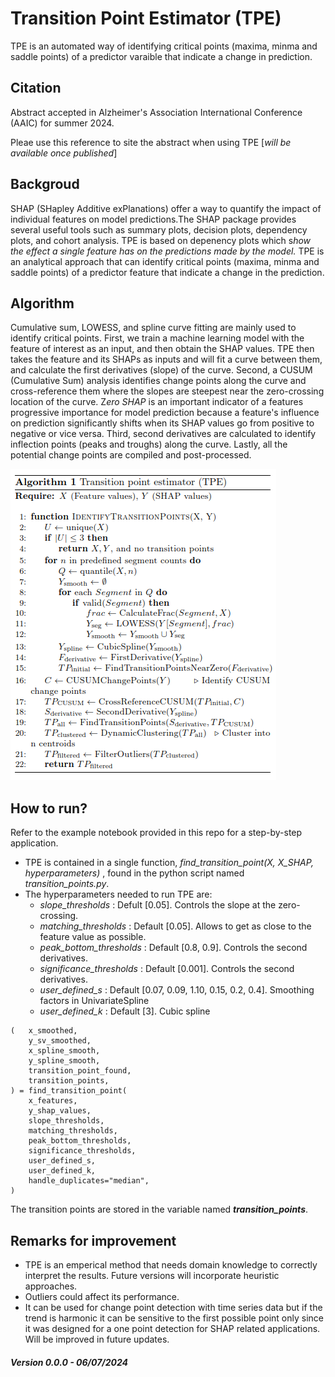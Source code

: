 # Transition Point Estimator (TPE)

TPE is an automated way of identifying critical points (maxima, minma and saddle points) of a predictor varaible that indicate a change in prediction.

## Citation

Abstract accepted in Alzheimer's Association International Conference (AAIC) for summer 2024.

Pleae use this reference to site the abstract when using TPE [*will be available once published*]

## Backgroud

SHAP (SHapley Additive exPlanations) offer a way to quantify the impact of individual features on model predictions.The SHAP package provides several useful tools such as summary plots, decision plots, dependency plots, and cohort analysis. TPE is based on depenency plots which s*how the effect a single feature has on the predictions made by the model.* TPE is an analytical approach that can identify critical points (maxima, minma and saddle points) of a predictor feature that indicate a change in the prediction.

## Algorithm

Cumulative sum, LOWESS, and spline curve fitting are mainly used to identify critical points. First, we train a machine learning model with the feature of interest as an input, and then obtain the SHAP values. TPE then takes the feature and its SHAPs as inputs and will fit a curve between them, and calculate the first derivatives (slope) of the curve. Second, a CUSUM (Cumulative Sum) analysis identifies change points along the curve and cross-reference them where the slopes are steepest near the zero-crossing location of the curve. Z*ero SHAP* is an important indicator of a features progressive importance for model prediction because a feature's influence on prediction significantly shifts when its SHAP values go from positive to negative or vice versa. Third, second derivatives are calculated to identify inflection points (peaks and troughs) along the curve. Lastly, all the potential change points are compiled and post-processed.

![1717768571171](image/README/1717768571171.png)

## **How to run?**

Refer to the example notebook provided in this repo for a step-by-step application.

* TPE is contained in a single function, *find_transition_point(X, X_SHAP, hyperparameters)* , found in the python script named *transition_points.py*.
* The hyperparameters needed to run TPE are:
  * *slope_thresholds* : Defult [0.05]. Controls the slope at the zero-crossing.
  * *matching_thresholds* : Default [0.05]. Allows to get as close to the feature value as possible.
  * *peak_bottom_thresholds* : Default [0.8, 0.9]. Controls the second derivatives.
  * *significance_thresholds* : Default [0.001]. Controls the second derivatives.
  * *user_defined_s* : Default [0.07, 0.09, 1.10, 0.15, 0.2, 0.4]. Smoothing factors in UnivariateSpline
  * *user_defined_k* : Default [3]. Cubic spline

```
(   x_smoothed,
    y_sv_smoothed,
    x_spline_smooth,
    y_spline_smooth,
    transition_point_found,
    transition_points,
) = find_transition_point(
    x_features,
    y_shap_values,
    slope_thresholds,
    matching_thresholds,
    peak_bottom_thresholds,
    significance_thresholds,
    user_defined_s,
    user_defined_k,
    handle_duplicates="median",
)
```

The transition points are stored in the variable named ***transition_points***.

## Remarks for improvement

* TPE is an emperical method that needs domain knowledge to correctly interpret the results. Future versions will incorporate heuristic approaches.
* Outliers could affect its performance.
* It can be used for change point detection  with time series data but if the trend is harmonic it can be sensitive to the first possible point only since it was designed for a one point detection for SHAP related applications. Will be improved in future updates.

##### Version 0.0.0 - 06/07/2024
